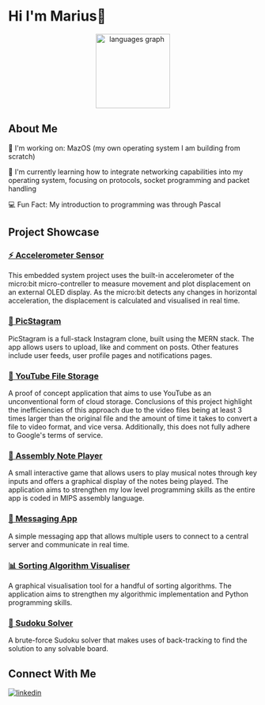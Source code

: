 # Hi I'm Marius👋

<div align="center">
  <img src="https://github-readme-stats.vercel.app/api/top-langs?username=angh-el&locale=en&hide_title=false&layout=compact&card_width=320&langs_count=5&theme=dracula&hide_border=false&order=2" height="150" alt="languages graph"  />
</div>

###

## About Me
🔭 I'm working on: MazOS (my own operating system I am building from scratch)

🌱 I'm currently learning how to integrate networking capabilities into my operating system, focusing on protocols, socket programming and packet handling

💻 Fun Fact: My introduction to programming was through Pascal 

###

## Project Showcase
### [⚡ Accelerometer Sensor](https://github.com/angh-el/microcontroller-accelerometer-graphing-app)
This embedded system project uses the built-in accelerometer of the micro:bit micro-contreller to measure movement and plot displacement on an external OLED display. As the micro:bit detects any changes in horizontal acceleration, the displacement is calculated and visualised in real time.
 
### [📸 PicStagram](https://github.com/angh-el/PicStagram)
PicStagram is a full-stack Instagram clone, built using the MERN stack. The app allows users to upload, like and comment on posts. Other features include user feeds, user profile pages and notifications pages.

### [📮 YouTube File Storage](https://github.com/angh-el/YouTubeFileStorage)
A proof of concept application that aims to use YouTube as an unconventional form of cloud storage. Conclusions of this project highlight the inefficiencies of this approach due to the video files being at least 3 times larger than the original file and the amount of time it takes to convert a file to video format, and vice versa. Additionally, this does not fully adhere to Google's terms of service. 

### [🎵 Assembly Note Player](https://github.com/angh-el/NotePlayer)
A small interactive game that allows users to play musical notes through key inputs and offers a graphical display of the notes being played. The application aims to strengthen my low level programming skills as the entire app is coded in MIPS assembly language.

### [💌 Messaging App](https://github.com/angh-el/MessagingApp)
A simple messaging app that allows multiple users to connect to a central server and communicate in real time.

### [📊 Sorting Algorithm Visualiser](https://github.com/angh-el/SortingAlgorithmVisualisation)
A graphical visualisation tool for a handful of sorting algorithms. The application aims to strengthen my algorithmic implementation and Python programming skills.

### [🎲 Sudoku Solver](https://github.com/angh-el/SortingAlgorithmVisualisation)
A brute-force Sudoku solver that makes uses of back-tracking to find the solution to any solvable board.


## Connect With Me
<a href="https://www.linkedin.com/in/marius-anghel-37451029a/" target="_blank">
<img src=https://img.shields.io/badge/linkedin-%231E77B5.svg?&style=for-the-badge&logo=linkedin&logoColor=white alt=linkedin style="margin-bottom: 5px;" />
</a>

